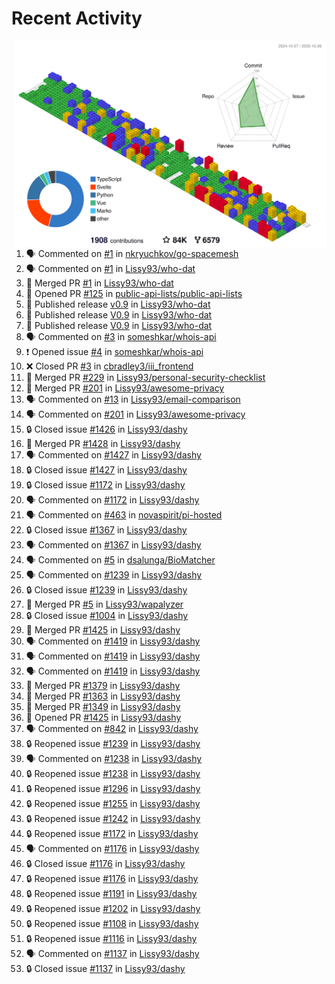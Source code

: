 # Recent Activity

<!-- Summary card -->
<a href="https://github.com/Lissy93/Lissy93/blob/master/METRICS.md">
  <img
    align="right"
    width="500"
    alt="Profile data, generated with yoshi389111/github-profile-3d-contrib"
    src="https://raw.githubusercontent.com/Lissy93/Lissy93/master/profile-3d-contrib/profile-gitblock.svg"
  />
</a>

<!--START_SECTION:activity-->
1. 🗣 Commented on [#1](https://github.com/nkryuchkov/go-spacemesh/issues/1) in [nkryuchkov/go-spacemesh](https://github.com/nkryuchkov/go-spacemesh)
2. 🗣 Commented on [#1](https://github.com/Lissy93/who-dat/issues/1) in [Lissy93/who-dat](https://github.com/Lissy93/who-dat)
3. 🎉 Merged PR [#1](https://github.com/Lissy93/who-dat/pull/1) in [Lissy93/who-dat](https://github.com/Lissy93/who-dat)
4. 💪 Opened PR [#125](https://github.com/public-api-lists/public-api-lists/pull/125) in [public-api-lists/public-api-lists](https://github.com/public-api-lists/public-api-lists)
5. 🚀 Published release [v0.9](https://github.com/v0.9) in [Lissy93/who-dat](https://github.com/Lissy93/who-dat)
6. 🚀 Published release [V0.9](https://github.com/V0.9) in [Lissy93/who-dat](https://github.com/Lissy93/who-dat)
7. 🚀 Published release [V0.9](https://github.com/V0.9) in [Lissy93/who-dat](https://github.com/Lissy93/who-dat)
8. 🗣 Commented on [#3](https://github.com/someshkar/whois-api/issues/3) in [someshkar/whois-api](https://github.com/someshkar/whois-api)
9. ❗ Opened issue [#4](https://github.com/someshkar/whois-api/issues/4) in [someshkar/whois-api](https://github.com/someshkar/whois-api)
10. ❌ Closed PR [#3](https://github.com/cbradley3/iii_frontend/pull/3) in [cbradley3/iii_frontend](https://github.com/cbradley3/iii_frontend)
11. 🎉 Merged PR [#229](https://github.com/Lissy93/personal-security-checklist/pull/229) in [Lissy93/personal-security-checklist](https://github.com/Lissy93/personal-security-checklist)
12. 🎉 Merged PR [#201](https://github.com/Lissy93/awesome-privacy/pull/201) in [Lissy93/awesome-privacy](https://github.com/Lissy93/awesome-privacy)
13. 🗣 Commented on [#13](https://github.com/Lissy93/email-comparison/issues/13) in [Lissy93/email-comparison](https://github.com/Lissy93/email-comparison)
14. 🗣 Commented on [#201](https://github.com/Lissy93/awesome-privacy/issues/201) in [Lissy93/awesome-privacy](https://github.com/Lissy93/awesome-privacy)
15. 🔒 Closed issue [#1426](https://github.com/Lissy93/dashy/issues/1426) in [Lissy93/dashy](https://github.com/Lissy93/dashy)
16. 🎉 Merged PR [#1428](https://github.com/Lissy93/dashy/pull/1428) in [Lissy93/dashy](https://github.com/Lissy93/dashy)
17. 🗣 Commented on [#1427](https://github.com/Lissy93/dashy/issues/1427) in [Lissy93/dashy](https://github.com/Lissy93/dashy)
18. 🔒 Closed issue [#1427](https://github.com/Lissy93/dashy/issues/1427) in [Lissy93/dashy](https://github.com/Lissy93/dashy)
19. 🔒 Closed issue [#1172](https://github.com/Lissy93/dashy/issues/1172) in [Lissy93/dashy](https://github.com/Lissy93/dashy)
20. 🗣 Commented on [#1172](https://github.com/Lissy93/dashy/issues/1172) in [Lissy93/dashy](https://github.com/Lissy93/dashy)
21. 🗣 Commented on [#463](https://github.com/novaspirit/pi-hosted/issues/463) in [novaspirit/pi-hosted](https://github.com/novaspirit/pi-hosted)
22. 🔒 Closed issue [#1367](https://github.com/Lissy93/dashy/issues/1367) in [Lissy93/dashy](https://github.com/Lissy93/dashy)
23. 🗣 Commented on [#1367](https://github.com/Lissy93/dashy/issues/1367) in [Lissy93/dashy](https://github.com/Lissy93/dashy)
24. 🗣 Commented on [#5](https://github.com/dsalunga/BioMatcher/issues/5) in [dsalunga/BioMatcher](https://github.com/dsalunga/BioMatcher)
25. 🗣 Commented on [#1239](https://github.com/Lissy93/dashy/issues/1239) in [Lissy93/dashy](https://github.com/Lissy93/dashy)
26. 🔒 Closed issue [#1239](https://github.com/Lissy93/dashy/issues/1239) in [Lissy93/dashy](https://github.com/Lissy93/dashy)
27. 🎉 Merged PR [#5](https://github.com/Lissy93/wapalyzer/pull/5) in [Lissy93/wapalyzer](https://github.com/Lissy93/wapalyzer)
28. 🔒 Closed issue [#1004](https://github.com/Lissy93/dashy/issues/1004) in [Lissy93/dashy](https://github.com/Lissy93/dashy)
29. 🎉 Merged PR [#1425](https://github.com/Lissy93/dashy/pull/1425) in [Lissy93/dashy](https://github.com/Lissy93/dashy)
30. 🗣 Commented on [#1419](https://github.com/Lissy93/dashy/issues/1419) in [Lissy93/dashy](https://github.com/Lissy93/dashy)
31. 🗣 Commented on [#1419](https://github.com/Lissy93/dashy/issues/1419) in [Lissy93/dashy](https://github.com/Lissy93/dashy)
32. 🗣 Commented on [#1419](https://github.com/Lissy93/dashy/issues/1419) in [Lissy93/dashy](https://github.com/Lissy93/dashy)
33. 🎉 Merged PR [#1379](https://github.com/Lissy93/dashy/pull/1379) in [Lissy93/dashy](https://github.com/Lissy93/dashy)
34. 🎉 Merged PR [#1363](https://github.com/Lissy93/dashy/pull/1363) in [Lissy93/dashy](https://github.com/Lissy93/dashy)
35. 🎉 Merged PR [#1349](https://github.com/Lissy93/dashy/pull/1349) in [Lissy93/dashy](https://github.com/Lissy93/dashy)
36. 💪 Opened PR [#1425](https://github.com/Lissy93/dashy/pull/1425) in [Lissy93/dashy](https://github.com/Lissy93/dashy)
37. 🗣 Commented on [#842](https://github.com/Lissy93/dashy/issues/842) in [Lissy93/dashy](https://github.com/Lissy93/dashy)
38. 🔒 Reopened issue [#1239](https://github.com/Lissy93/dashy/issues/1239) in [Lissy93/dashy](https://github.com/Lissy93/dashy)
39. 🗣 Commented on [#1238](https://github.com/Lissy93/dashy/issues/1238) in [Lissy93/dashy](https://github.com/Lissy93/dashy)
40. 🔒 Reopened issue [#1238](https://github.com/Lissy93/dashy/issues/1238) in [Lissy93/dashy](https://github.com/Lissy93/dashy)
41. 🔒 Reopened issue [#1296](https://github.com/Lissy93/dashy/issues/1296) in [Lissy93/dashy](https://github.com/Lissy93/dashy)
42. 🔒 Reopened issue [#1255](https://github.com/Lissy93/dashy/issues/1255) in [Lissy93/dashy](https://github.com/Lissy93/dashy)
43. 🔒 Reopened issue [#1242](https://github.com/Lissy93/dashy/issues/1242) in [Lissy93/dashy](https://github.com/Lissy93/dashy)
44. 🔒 Reopened issue [#1172](https://github.com/Lissy93/dashy/issues/1172) in [Lissy93/dashy](https://github.com/Lissy93/dashy)
45. 🗣 Commented on [#1176](https://github.com/Lissy93/dashy/issues/1176) in [Lissy93/dashy](https://github.com/Lissy93/dashy)
46. 🔒 Closed issue [#1176](https://github.com/Lissy93/dashy/issues/1176) in [Lissy93/dashy](https://github.com/Lissy93/dashy)
47. 🔒 Reopened issue [#1176](https://github.com/Lissy93/dashy/issues/1176) in [Lissy93/dashy](https://github.com/Lissy93/dashy)
48. 🔒 Reopened issue [#1191](https://github.com/Lissy93/dashy/issues/1191) in [Lissy93/dashy](https://github.com/Lissy93/dashy)
49. 🔒 Reopened issue [#1202](https://github.com/Lissy93/dashy/issues/1202) in [Lissy93/dashy](https://github.com/Lissy93/dashy)
50. 🔒 Reopened issue [#1108](https://github.com/Lissy93/dashy/issues/1108) in [Lissy93/dashy](https://github.com/Lissy93/dashy)
51. 🔒 Reopened issue [#1116](https://github.com/Lissy93/dashy/issues/1116) in [Lissy93/dashy](https://github.com/Lissy93/dashy)
52. 🗣 Commented on [#1137](https://github.com/Lissy93/dashy/issues/1137) in [Lissy93/dashy](https://github.com/Lissy93/dashy)
53. 🔒 Closed issue [#1137](https://github.com/Lissy93/dashy/issues/1137) in [Lissy93/dashy](https://github.com/Lissy93/dashy)
<!--END_SECTION:activity-->
